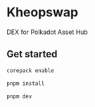 # Kheopswap

DEX for Polkadot Asset Hub

## Get started

```bash
corepack enable

pnpm install

pnpm dev
```
